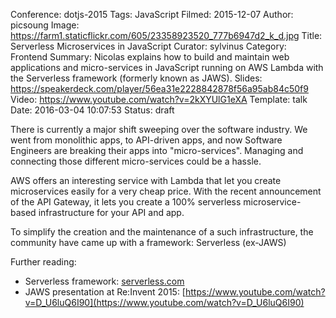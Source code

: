 Conference: dotjs-2015
Tags: JavaScript
Filmed: 2015-12-07
Author: picsoung
Image: https://farm1.staticflickr.com/605/23358923520_777b6947d2_k_d.jpg
Title: Serverless Microservices in JavaScript
Curator: sylvinus
Category: Frontend
Summary: Nicolas explains how to build and maintain web applications and micro-services in JavaScript running on AWS Lambda with the Serverless framework (formerly known as JAWS).
Slides: https://speakerdeck.com/player/56ea31e2228842878f56a95ab84c50f9
Video: https://www.youtube.com/watch?v=2kXYUlG1eXA
Template: talk
Date: 2016-03-04 10:07:53
Status: draft


There is currently a major shift sweeping over the software industry. We went from monolithic apps, to API-driven apps, and now Software Engineers are breaking their apps into "micro-services". Managing and connecting those different micro-services could be a hassle.

AWS offers an interesting service with Lambda that let you create microservices easily for a very cheap price. With the recent announcement of the API Gateway, it lets you create a 100% serverless microservice-based infrastructure for your API and app.

To simplify the creation and the maintenance of a such infrastructure, the community have came up with a framework: Serverless (ex-JAWS)

Further reading:
- Serverless framework: [serverless.com](serverless.com)<br/>
- JAWS presentation at Re:Invent 2015: [https://www.youtube.com/watch?v=D_U6luQ6I90](https://www.youtube.com/watch?v=D_U6luQ6I90)